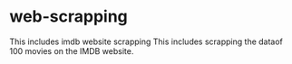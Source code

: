 # web-scrapping
This includes imdb website scrapping
This includes scrapping the dataof 100 movies on the IMDB website.
